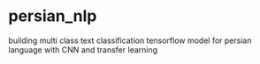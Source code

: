 # persian_nlp
building  multi class text classification tensorflow model for persian language with CNN and transfer learning  

